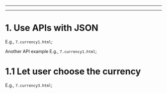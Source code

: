 
---
---
# 1. Use APIs with JSON
E.g., `7.currency1.html`;

Another API example
E.g., `7.currency1.html`;


# 1.1 Let user choose the currency

E.g., `7.currency3.html`;